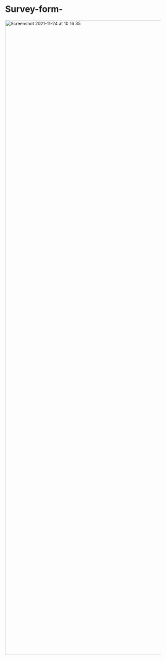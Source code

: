 # Survey-form-
<img width="2048" alt="Screenshot 2021-11-24 at 10 16 35" src="https://user-images.githubusercontent.com/86164459/143209697-c177f73e-fe8a-4678-8909-1660fcdd2943.png">
